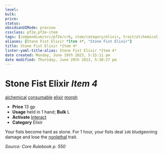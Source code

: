 ```yaml
---
level:
bulk:
price:
status:
obsidianUIMode: preview
cssclass: pf2e,pf2e-item
tags: [compendium/src/pf2e/crb, item/category/elixir, trait/alchemical, trait/consumable, trait/elixir, trait/morph]
aliases: [Stone Fist Elixir *Item 4*, "Stone Fist Elixir"]
title: Stone Fist Elixir *Item 4*
linter-yaml-title-alias: Stone Fist Elixir *Item 4*
date created: Monday, June 19th 2023, 5:15:11 pm
date modified: Thursday, June 29th 2023, 5:30:27 pm
---
```


# Stone Fist Elixir *Item 4*

[alchemical](rules/traits/alchemical.md) [consumable](rules/traits/consumable.md) [elixir](rules/traits/elixir.md) [morph](rules/traits/morph.md)  

- **Price** 13 gp
- **Usage** held in 1 hand; **Bulk** L
- **Activate** [Interact](rules/actions/interact.md)
- **Category** Elixir

Your fists become hard as stone. For 1 hour, your fists deal `1d6` bludgeoning damage and lose the [nonlethal](rules/traits/nonlethal.md) trait.

*Source: Core Rulebook p. 550*
